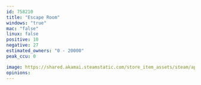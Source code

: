 ```yaml
---
id: 758210
title: "Escape Room"
windows: "true"
mac: "false"
linux: false
positive: 10
negative: 27
estimated_owners: "0 - 20000"
peak_ccu: 0

image: https://shared.akamai.steamstatic.com/store_item_assets/steam/apps/758210/header.jpg?t=1513042234
opinions:
---
```

